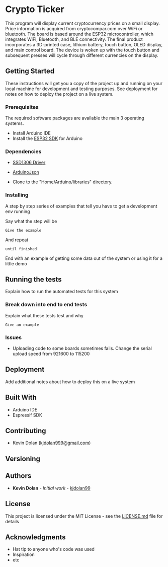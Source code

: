 # Crypto Ticker

This program will display current cryptocurrency prices on a small display. Price information is acquired from cryptocompar.com over WiFi or bluetooth. The board is based around the ESP32 microcontroller, which integrates WiFi, Bluetooth, and BLE connectivity. The final product incorporates a 3D-printed case, lithium battery, touch button, OLED display, and main control board. The device is woken up with the touch button and subsequent presses will cycle through different currencies on the display.

## Getting Started

These instructions will get you a copy of the project up and running on your local machine for development and testing purposes. See deployment for notes on how to deploy the project on a live system.

### Prerequisites

The required software packages are available the main 3 operating systems.

* Install Arduino IDE
* Install  the [ESP32 SDK](https://learn.sparkfun.com/tutorials/esp32-thing-hookup-guide/installing-the-esp32-arduino-core) for Arduino

### Dependencies 

* [SSD1306 Driver](https://github.com/ThingPulse/esp8266-oled-ssd1306)
* [ArduinoJson](https://github.com/bblanchon/ArduinoJson.git)

* Clone to the "Home/Arduino/libraries" directory.

### Installing

A step by step series of examples that tell you have to get a development env running

Say what the step will be

```
Give the example
```

And repeat

```
until finished
```

End with an example of getting some data out of the system or using it for a little demo

## Running the tests

Explain how to run the automated tests for this system

### Break down into end to end tests

Explain what these tests test and why

```
Give an example
```

### Issues

* Uploading code to some boards sometimes fails. Change the serial upload speed from 921600 to 115200

## Deployment

Add additional notes about how to deploy this on a live system

## Built With

* Arduino IDE
* Espressif SDK

## Contributing

* Kevin Dolan (kjdolan999@gmail.com)

## Versioning

## Authors

* **Kevin Dolan** - *Initial work* - [kjdolan99](https://github.com/kjdolan99)

## License

This project is licensed under the MIT License - see the [LICENSE.md](LICENSE.md) file for details

## Acknowledgments

* Hat tip to anyone who's code was used
* Inspiration
* etc

